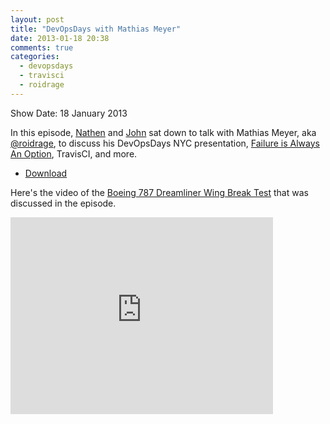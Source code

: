 ```yaml
---
layout: post
title: "DevOpsDays with Mathias Meyer"
date: 2013-01-18 20:38
comments: true
categories: 
  - devopsdays
  - travisci
  - roidrage
---
```


Show Date:  18 January 2013 

In this episode, [Nathen](http://twitter.com/nathenharvey) and [John](http://twitter.com/lusis) sat down to talk with Mathias Meyer, aka [@roidrage](http://twitter.com/roidrage), to discuss his DevOpsDays NYC presentation, [Failure is Always An Option](http://devopsdays.org/events/2012-newyork/proposals/FailureIsAlwaysAnOption/), TravisCI, and more.

* [Download](http://traffic.libsyn.com/foodfight/dod-nyc-roidrage.mp3)

Here's the video of the [Boeing 787 Dreamliner Wing Break Test](https://www.youtube.com/watch?v=sA9Kato1CxA) that was discussed in the episode.

<iframe width="420" height="315" src="http://www.youtube.com/embed/sA9Kato1CxA" frameborder="0" allowfullscreen></iframe>
